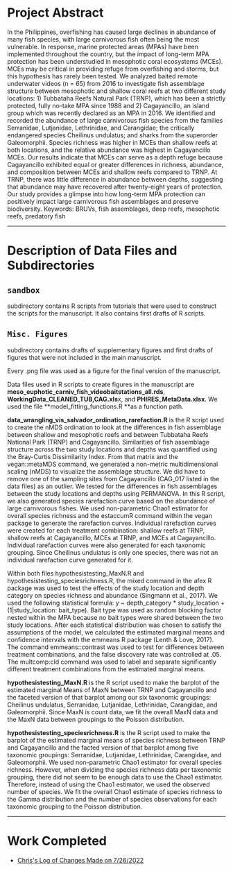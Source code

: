 # Project Abstract
In the Philippines, overfishing has caused large declines in abundance of many fish species, with large carnivorous fish often being the most vulnerable. In response, marine protected areas (MPAs) have been implemented throughout the country, but the impact of long-term MPA protection has been understudied in mesophotic coral ecosystems (MCEs). MCEs may be critical in providing refuge from overfishing and storms, but this hypothesis has rarely been tested. We analyzed baited remote underwater videos (n = 65) from 2016 to investigate fish assemblage structure between mesophotic and shallow coral reefs at two different study locations: 1) Tubbataha Reefs Natural Park (TRNP), which has been a strictly protected, fully no-take MPA since 1988 and 2) Cagayancillo, an island group which was recently declared as an MPA in 2016. We identified and recorded the abundance of large carnivorous fish species from the families Serranidae, Lutjanidae, Lethrinidae, and Carangidae; the critically endangered species Cheilinus undulatus; and sharks from the superorder Galeomorphii. Species richness was higher in MCEs than shallow reefs at both locations, and the relative abundance was highest in Cagayancillo MCEs. Our results indicate that MCEs can serve as a depth refuge because Cagayancillo exhibited equal or greater differences in richness, abundance, and composition between MCEs and shallow reefs compared to TRNP. At TRNP, there was little difference in abundance between depths, suggesting that abundance may have recovered after twenty-eight years of protection. Our study provides a glimpse into how long-term MPA protection can positively impact large carnivorous fish assemblages and preserve biodiversity.
Keywords: BRUVs, fish assemblages, deep reefs, mesophotic reefs, predatory fish


---
# Description of Data Files and Subdirectories

## **`sandbox`** 

subdirectory contains R scripts from tutorials that were used to construct the scripts for the manuscript. It also contains first drafts of R scripts. 

## **`Misc. Figures`** 

subdirectory contains drafts of supplementary figures and first drafts of figures that were not included in the main manuscript. 

Every .png file was used as a figure for the final version of the manuscript. 

Data files used in R scripts to create figures in the manuscript are **meso_euphotic_carniv_fish_videobaitstations_all.rds**, **WorkingData_CLEANED_TUB,CAG.xls**x, and **PHIRES_MetaData.xlsx**. We used the file **model_fitting_functions.R **as a function path. 

**data_wrangling_vis_salvador_ordination_rarefaction.R** is the R script used to create the nMDS ordination to look at the differences in fish assemblage between shallow and mesophotic reefs and between Tubbataha Reefs National Park (TRNP) and Cagayancillo. Similarities of fish assemblage structure across the two study locations and depths was quantified using the Bray-Curtis Dissimilarity Index. From that matrix and the vegan::metaMDS command, we generated a non-metric multidimensional scaling (nMDS) to visualize the assemblage structure. We did have to remove one of the sampling sites from Cagayancillo (CAG_017 listed in the data files) as an outlier. We tested for the differences in fish assemblages between the study locations and depths using PERMANOVA. In this R script, we also generated species rarefaction curve based on the abundance of large carnivorous fishes. We used non-parametric Chao1 estimator for overall species richness and the estaccumR command within the vegan package to generate the rarefaction curves. Individual rarefaction curves were created for each treatment combination: shallow reefs at TRNP, shallow reefs at Cagayancillo, MCEs at TRNP, and MCEs at Cagayancillo. Individual rarefaction curves were also generated for each taxonomic grouping. Since Cheilinus undulatus is only one species, there was not an individual rarefaction curve generated for it. 

Within both files hypothesistesting_MaxN.R and hypothesistesting_speciesrichness.R, the mixed command in the afex R package was used to test the effects of the study location and depth category on species richness and abundance (Singmann et al., 2017). We used the following statistical formula: y ~ depth_category * study_location + (1|study_location: bait_type). Bait type was used as random blocking factor nested within the MPA because no bait types were shared between the two study locations. After each statistical distribution was chosen to satisfy the assumptions of the model, we calculated the estimated marginal means and confidence intervals with the emmeans R package (Lenth & Love, 2017). The command emmeans::contrast was used to test for differences between treatment combinations, and the false discovery rate was controlled at .05. The multcomp:cld command was used to label and separate significantly different treatment combinations from the estimated marginal means. 

**hypothesistesting_MaxN.R** is the R script used to make the barplot of the estimated marginal Means of MaxN between TRNP and Cagayancillo and the faceted version of that barplot among our six taxonomic groupings: Cheilinus undulatus, Serranidae, Lutjanidae, Lethrinidae, Carangidae, and Galeomorphii. Since MaxN is count data, we fit the overall MaxN data and the MaxN data between groupings to the Poisson distribution. 

**hypothesistesting_speciesrichness.R** is the R script used to make the barplot of the estimated marginal means of species richness between TRNP and Cagayancillo and the facted version of that barplot among five taxonomic groupings: Serranidae, Lutjanidae, Lethrinidae, Carangidae, and Galeomorphii. We used non-parametric Chao1 estimator for overall species richness. However, when dividing the species richness data per taxonomic grouping, there did not seem to be enough data to use the Chao1 estimator. Therefore, instead of using the Chao1 estimator, we used the observed number of species. We fit the overall Chao1 estimate of species richness to the Gamma distribution and the number of species observations for each taxonomic grouping to the Poisson distribution.


---

# Work Completed

* [Chris's Log of Changes Made on 7/26/2022](log_ceb_2022-07-26.md)
